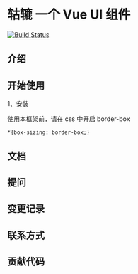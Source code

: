 # 轱辘 一个 Vue UI 组件

[![Build Status](https://travis-ci.org/lovexwu/gulu.svg?branch=master)](https://travis-ci.org/lovexwu/gulu)

## 介绍

## 开始使用

1、安装

使用本框架前，请在 css 中开启 border-box

```
*{box-sizing: border-box;}
```

## 文档


## 提问


## 变更记录


## 联系方式

## 贡献代码

